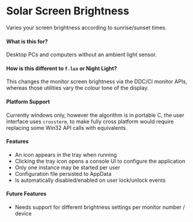 # Solar Screen Brightness

Varies your screen brightness according to sunrise/sunset times.

#### What is this for?
Desktop PCs and computers without an ambient light sensor.

#### How is this different to `f.lux` or Night Light?
This changes the monitor screen brightness via the DDC/CI monitor APIs, whereas those utilities vary the colour tone of the display.

#### Platform Support
Currently windows only, however the algorithm is in portable C, the user interface uses `crossterm`, to make fully cross platform would require replacing some Win32 API calls with equivalents. 

#### Features
- An icon appears in the tray when running
- Clicking the tray icon opens a console UI to configure the application
- Only one instance may be started per user
- Configuration file persisted to AppData
- Is automatically disabled/enabled on user lock/unlock events

#### Future Features
- Needs support for different brightness settings per monitor number / device
